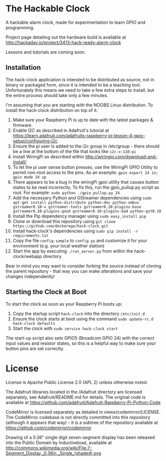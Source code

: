 The Hackable Clock
==================

A hackable alarm clock, made for experimentation to learn GPIO and programming.

Project page detailing out the hardware build is available at http://hackaday.io/project/3413-hack-ready-alarm-clock

Lessons and tutorials are coming soon.

Installation
------------

The hack-clock application is intended to be distributed as source, not in binary or packaged form, since
it is intended to be a teaching tool. Unfortunately this means we need to take a few extra steps to
install, but the entire process should take only a few minutes.

I'm assuming that you are starting with the NOOBS Linux distribution. To install the hack-clock distribution on top of it:

1. Make sure your Raspberry Pi is up to date with the latest packages & firmware.
2. Enable I2C as described in Adafruit's tutorial at https://learn.adafruit.com/adafruits-raspberry-pi-lesson-4-gpio-setup/configuring-i2c
3. Ensure the pi user is added to the i2c group in /etc/group - there should be a line at the bottom of the file that looks like `i2c:x:110:pi`
4. Install WiringPi as described within http://wiringpi.com/download-and-install/
5. To let the pi user sense button presses, use the WiringPi GPIO Utility to permit non-root access to the pins. As an example: `gpio export 24 in; gpio mode 24 up`
6. There appears to be a bug in the wiringPi gpio utility that causes button states to be read incorrectly. To fix this, run the gpio_pullup.py script as root. For example: `sudo python ./gpio_pullup.py 24`
7. Add the necessary Python and GStreamer dependencies using `sudo apt-get install python-distribute python-dev python-smbus gstreamer0.10-x gstreamer-tools gstreamer0.10-plugins-base gstreamer0.10-plugins-good gstreamer0.10-plugins-bad python-gst0.10`
8. Install the Pip dependency manager using `sudo easy_install pip`
9. Clone or download this repository using `git clone https://github.com/deckerego/hack-clock.git`
10. Install hack-clock's dependencies using `sudo pip install -r requirements.txt`
11. Copy the file `config.sample` to `config.py` and customize it for your environment (e.g. your local weather station)
12. Start the app by executing `./run_server.py` from within the hack-clock/webapp directory

Bear in mind you may want to consider forking the source instead of cloning the parent repository -
that way you can make alterations and save your changes independently!

Starting the Clock at Boot
--------------------------

To start the clock as soon as your Raspberry Pi boots up:

1. Copy the startup script `hack-clock` into the directory `/etc/init.d`
2. Ensure the clock starts at boot using the command `sudo update-rc.d hack-clock defaults`
3. Start the clock with `sudo service hack-clock start`

The start-up script also sets GPIO5 (Broadcom GPIO 24) with the correct input values and resistor states, so this is a helpful
way to make sure your button pins are set correctly.

License
=======

License is Apache Public License 2.0 (APL 2) unless otherwise noted.

The Adafruit libraries located in the /Adafruit directory are licensed separately, see Adafruit/README.md for details.
The original code is available at https://github.com/adafruit/Adafruit-Raspberry-Pi-Python-Code

CodeMirror is licensed separately as detailed in views/codemirror/LICENSE. The CodeMirror codebase is
not directly committed into this repository (although it appears that way) - it is a subtree of
the repository available at https://github.com/codemirror/codemirror

Drawing of a 0.36" single digit seven-segment display has been released into the Public Domain by Inductiveload,
available at http://commons.wikimedia.org/wiki/File:7-Segment_Display,_0.36in,_Single_(shaded).svg
